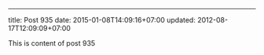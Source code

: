 ---
title: Post 935
date: 2015-01-08T14:09:16+07:00
updated: 2012-08-17T12:09:09+07:00

This is content of post 935